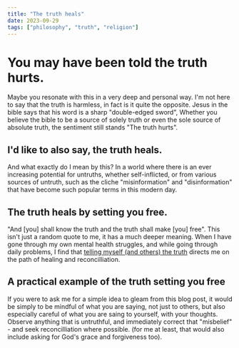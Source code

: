 ```yaml
---
title: "The truth heals"
date: 2023-09-29
tags: ["philosophy", "truth", "religion"]
---
```


# You may have been told the truth hurts.

Maybe you resonate with this in a very deep and personal way. I'm not here to say that the truth is harmless, in fact is it quite the opposite. Jesus in the bible says that his word is a sharp "double-edged sword", Whether you believe the bible to be a source of solely truth or even the sole source of absolute truth, the sentiment still stands "The truth hurts".

## I'd like to also say, the truth heals.

And what exactly do I mean by this? In a world where there is an ever increasing potential for untruths, whether self-inflicted, or from various sources of untruth, such as the cliche "misinformation" and "disinformation" that have become such popular terms in this modern day.

## The truth heals by setting you free.

"And [you] shall know the truth and the truth shall make [you] free". This isn't just a random quote to me, it has a much deeper meaning. When I have gone through my own mental health struggles, and while going through daily problems, I find that [telling myself (and others) the truth]() directs me on the path of healing and reconcilliation.

## A practical example of the truth setting you free

If you were to ask me for a simple idea to gleam from this blog post, it would be simply to be mindful of what you are saying, not just to others, but also especially careful of what you are saing to yourself, with your thoughts. Observe anything that is untruthful, and immediately correct that "misbelief" - and seek reconcilliation where possible. (for me at least, that would also include asking for God's grace and forgiveness too).